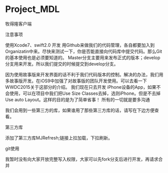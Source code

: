 # Project_MDL
牧得隆客户端

注意事项

使用Xcode7、swift2.0 开发
用Github来做我们的代码管理，各自都要加入到Organizatin中来。尽快来测试一下，你是否能直接向代码库中提交代码。那么Git的基本使用也是必须要知道的。 Master分支主要用来发布正式的版本；develop分支用来开发。所以我们提交的时候提交到develop分支。

因为使用故事版来开发界面的话不利于我们代码版本的控制。解决的办法，我们用多故事版开发。在iOS9中加强了对故事版的团队开发使用。可以去看一下WWDC2015关于这部分的介绍。
我们现在只去开发 iPhone设备的App，如果不会使用，可以在项目中我们把Use Size Classes去掉，选则iPhone。但是不去掉Use auto Layout。这样的目的是为了简单省事！
所有的一切就是要多沟通

我们会用到一些第三方的库，如果谁用了那些第三方库的话，请写在下边方便查看。

第三方库

添加了第三方库MJRefresh;链接上拉加载，下拉刷新。

git使用

我暂时没有向大家开放完整写入权限，大家可以先fork分支后进行开发，再请求合并
